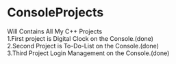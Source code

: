 # ConsoleProjects
Will Contains All My C++ Projects
<br>
1.First project is Digital Clock on the Console.(done)
<br>
2.Second Project is To-Do-List on the Console.(done)
<br>
3.Third Project Login Management on the Console.(done)
